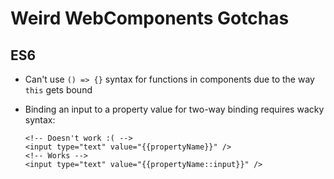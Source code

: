 # Weird WebComponents Gotchas

## ES6

- Can't use `() => {}` syntax for functions in components due to the way `this` gets bound
- Binding an input to a property value for two-way binding requires wacky syntax:

      <!-- Doesn't work :( -->
      <input type="text" value="{{propertyName}}" />
      <!-- Works -->
      <input type="text" value="{{propertyName::input}}" />

  
